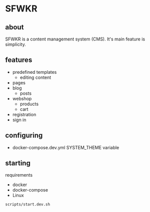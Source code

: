 # SFWKR

## about

SFWKR is a content management system (CMS). It's main feature is simplicity.

## features

* predefined templates
  * editing content
* pages
* blog
  * posts
* webshop
  * products
  * cart
* registration
* sign in

## configuring

* docker-compose.dev.yml SYSTEM_THEME variable

## starting

requirements
   * docker
   * docker-compose
   * Linux

    scripts/start.dev.sh
